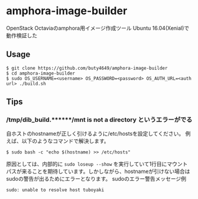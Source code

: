 # amphora-image-builder
OpenStack Octaviaのamphora用イメージ作成ツール
Ubuntu 16.04(Xenial)で動作検証した

## Usage

```
$ git clone https://github.com/buty4649/amphora-image-builder
$ cd amphora-image-builder
$ sudo OS_USERNAME=<username> OS_PASSWORD=<password> OS_AUTH_URL=<auth url> ./build.sh
```

## Tips

### /tmp/dib_build.******/mnt is not a directory というエラーがでる

自ホストのhostnameが正しく引けるように/etc/hostsを設定してください。
例えば、以下のようなコマンドで解決します。

```
$ sudo bash -c "echo $(hostname) >> /etc/hosts"
```

原因としては、内部的に `sudo loseup --show` を実行していて1行目にマウントパスが来ることを期待しています。しかしながら、hostnameが引けない場合はsudoの警告が出るためにエラーとなります。
sudoのエラー警告メッセージ例

```
sudo: unable to resolve host tuboyaki
```
